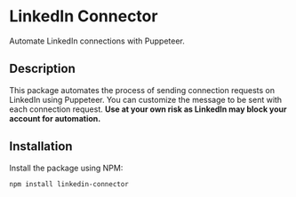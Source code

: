 # LinkedIn Connector

Automate LinkedIn connections with Puppeteer.

## Description

This package automates the process of sending connection requests on LinkedIn using Puppeteer. You can customize the message to be sent with each connection request. **Use at your own risk as LinkedIn may block your account for automation.**

## Installation

Install the package using NPM:

```bash
npm install linkedin-connector
